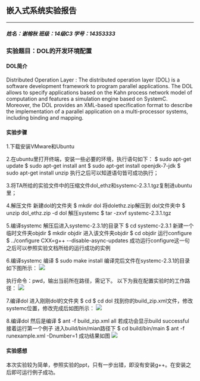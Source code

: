 ## 嵌入式系统实验报告
***

##### _姓名：谢榕秋    班级：14级C3    学号：14353333_
### 实验题目：DOL的开发环境配置
#### DOL简介
Distributed Operation Layer : 
The distributed operation layer (DOL) is a software development framework to program parallel applications. The DOL allows to specify applications based on the Kahn process network model of computation and features a simulation engine based on SystemC. Moreover, the DOL provides an XML-based specification format to describe the implementation of a parallel application on a multi-processor systems, including binding and mapping.
#### 实验步骤
1.下载安装VMware和Ubuntu
  
2.在ubuntu里打开终端，安装一些必要的环境，执行语句如下：
$	sudo apt-get update
$	sudo apt-get install ant
$ 	sudo apt-get install openjdk-7-jdk
$	sudo apt-get install unzip
执行之后可以知道语句皆可成功执行；

3.将TA所给的实验文件中的压缩文件dol_ethz和systemc-2.3.1.tgz复制进ubuntu里；

4.解压文件
新建dol的文件夹 
$	mkdir dol
将dolethz.zip解压到 dol文件夹中
$	unzip dol_ethz.zip -d dol
解压systemc
$	tar -zxvf systemc-2.3.1.tgz

5.编译systemc
解压后进入systemc-2.3.1的目录下
$	cd systemc-2.3.1
新建一个临时文件夹objdir
$	mkdir objdir
进入该文件夹objdir
$	cd objdir
运行configure
$	../configure CXX=g++ --disable-async-updates
成功运行configure这一句之后可以参照实验文档所给的运行成功的实例

6.编译systemc
编译
$	sudo make install
编译完后文件在systemc-2.3.1的目录如下图所示：
![][1]


  执行命令：pwd，输出当前所在路径，需记下。
  以下为我在配置实验时的工作路径：
![][2]


7.编译dol
进入刚刚dol的文件夹
$	cd 
$ cd dol
找到你的build_zip.xml文件，修改systemc位置，修改完成后如图所示：
![][3]

8.编译dol
然后是编译
$	ant -f build_zip.xml all
若成功会显示build successful
接着运行第一个例子
进入build/bin/mian路径下
$	cd build/bin/main
$	ant -f runexample.xml -Dnumber=1
成功结果如图
![][4]

#### 实验感想
本次实验较为简单，参照实验的ppt，只有一步出错，即没有安装g++。在安装之后即可运行例子成功。


  [1]: https://github.com/xierq5/ES2016_14353333/blob/master/2.PNG
  [2]: https://github.com/xierq5/ES2016_14353333/blob/master/3.PNG
  [3]: https://github.com/xierq5/ES2016_14353333/blob/master/4.PNG
  [4]: https://github.com/xierq5/ES2016_14353333/blob/master/5.png
